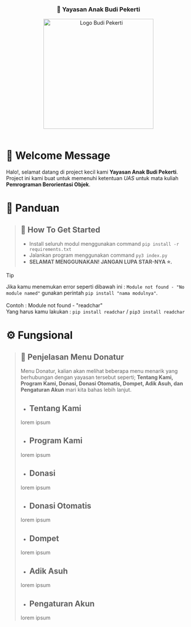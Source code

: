 
<div style="text-align: center;">
    <h3>👶 Yayasan Anak Budi Pekerti</h3>
    <img src="etc/media/logo.jpeg" alt="Logo Budi Pekerti" style="width: 300px; height: auto;">
</div>

<br>

# 👋 Welcome Message

Halo!, selamat datang di project kecil kami **Yayasan Anak Budi Pekerti**. Project ini kami buat untuk memenuhi ketentuan *UAS* untuk mata kuliah **Pemrograman Berorientasi Objek**.




# 📙 Panduan

> ## 👻 How To Get Started 
>
> - Install seluruh modul menggunakan command `pip install -r requirements.txt`
> - Jalankan program menggunakan command `py3 index.py`
> - **SELAMAT MENGGUNAKAN! JANGAN LUPA STAR-NYA ⭐.**

> [!TIP]
> Jika kamu menemukan error seperti dibawah ini :
> `Module not found - "No module named"` gunakan perintah `pip install "nama modulnya"`.  
> <br> Contoh : Module not found - "readchar" 
> <br> Yang harus kamu lakukan : `pip install readchar` / `pip3 install readchar`


# ⚙️ Fungsional

> ## 🤑 Penjelasan Menu Donatur
>
> Menu Donatur, kalian akan melihat beberapa menu menarik yang berhubungan dengan yayasan tersebut seperti; **Tentang Kami, Program Kami, Donasi, Donasi Otomatis, Dompet, Adik Asuh, dan Pengaturan Akun** mari kita bahas lebih lanjut.
>
>
> - ## Tentang Kami
> lorem ipsum
> - ## Program Kami
>  lorem ipsum
> - ## Donasi 
>  lorem ipsum
> - ## Donasi Otomatis
>  lorem ipsum
> - ## Dompet
>  lorem ipsum
> - ## Adik Asuh
>  lorem ipsum
> - ## Pengaturan Akun
>  lorem ipsum

